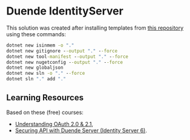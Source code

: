 # Duende IdentityServer

This solution was created after installing templates from
[this repository](https://github.com/DuendeSoftware/IdentityServer.Templates)
using these commands:

```cmd
dotnet new isinmem -o "."
dotnet new gitignore --output "." --force
dotnet new tool-manifest --output "." --force
dotnet new nugetconfig --output "." --force
dotnet new globaljson
dotnet new sln -o "." --force
dotnet sln "." add "."
```

## Learning Resources

Based on these (free) courses:

- [Understanding OAuth 2.0 & 2.1](https://youtu.be/ikS1gdZQXrc),
- [Securing API with Duende Server (Identity Server 6)](https://youtu.be/ScapopQurI8).
